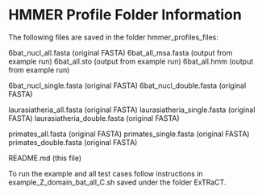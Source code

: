 # HMMER Profile Folder Information

The following files are saved in the folder hmmer_profiles_files:

6bat_nucl_all.fasta (original FASTA)
6bat_all_msa.fasta (output from example run)
6bat_all.sto (output from example run)
6bat_all.hmm (output from example run)

6bat_nucl_single.fasta (original FASTA)
6bat_nucl_double.fasta (original FASTA) 

laurasiatheria_all.fasta (original FASTA)
laurasiatheria_single.fasta (original FASTA)
laurasiatheria_double.fasta (original FASTA)

primates_all.fasta (original FASTA)
primates_single.fasta (original FASTA)
primates_double.fasta (original FASTA) 

README.md (this file)

To run the example and all test cases follow instructions in example_Z_domain_bat_all_C.sh saved under the folder ExTRaCT.


